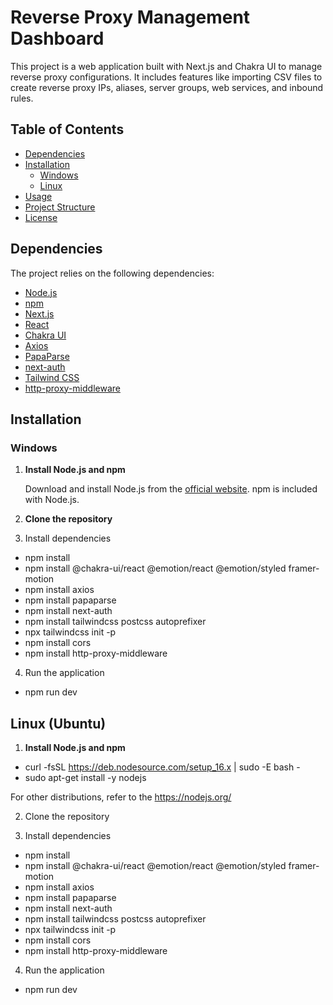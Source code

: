 # Reverse Proxy Management Dashboard

This project is a web application built with Next.js and Chakra UI to manage reverse proxy configurations. It includes features like importing CSV files to create reverse proxy IPs, aliases, server groups, web services, and inbound rules.

## Table of Contents

- [Dependencies](#dependencies)
- [Installation](#installation)
  - [Windows](#windows)
  - [Linux](#linux)
- [Usage](#usage)
- [Project Structure](#project-structure)
- [License](#license)

## Dependencies

The project relies on the following dependencies:

- [Node.js](https://nodejs.org/)
- [npm](https://www.npmjs.com/)
- [Next.js](https://nextjs.org/)
- [React](https://reactjs.org/)
- [Chakra UI](https://chakra-ui.com/)
- [Axios](https://axios-http.com/)
- [PapaParse](https://www.papaparse.com/)
- [next-auth](https://next-auth.js.org/)
- [Tailwind CSS](https://tailwindcss.com/)
- [http-proxy-middleware](https://github.com/chimurai/http-proxy-middleware)

## Installation

### Windows

1. **Install Node.js and npm**

   Download and install Node.js from the [official website](https://nodejs.org/). npm is included with Node.js.

2. **Clone the repository**


3. Install dependencies
- npm install
- npm install @chakra-ui/react @emotion/react @emotion/styled framer-motion
- npm install axios
- npm install papaparse
- npm install next-auth
- npm install tailwindcss postcss autoprefixer
- npx tailwindcss init -p
- npm install cors
- npm install http-proxy-middleware

4. Run the application
- npm run dev 

## Linux (Ubuntu)

1. **Install Node.js and npm**

- curl -fsSL https://deb.nodesource.com/setup_16.x | sudo -E bash -
- sudo apt-get install -y nodejs

For other distributions, refer to the https://nodejs.org/

2. Clone the repository


3. Install dependencies

- npm install
- npm install @chakra-ui/react @emotion/react @emotion/styled framer-motion
- npm install axios
- npm install papaparse
- npm install next-auth
- npm install tailwindcss postcss autoprefixer
- npx tailwindcss init -p
- npm install cors
- npm install http-proxy-middleware

4. Run the application
- npm run dev
